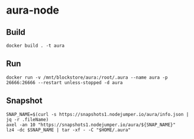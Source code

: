 # aura-node

## Build
    docker build . -t aura
    
## Run 
    docker run -v /mnt/blockstore/aura:/root/.aura --name aura -p 26666:26666 --restart unless-stopped -d aura

## Snapshot

    SNAP_NAME=$(curl -s https://snapshots1.nodejumper.io/aura/info.json | jq -r .fileName)
    axel -an 10 "https://snapshots1.nodejumper.io/aura/${SNAP_NAME}"
    lz4 -dc $SNAP_NAME | tar -xf - -C "$HOME/.aura"

